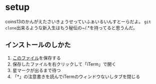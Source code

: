 setup
=====
coins13のかんがえたさいきょうせっていふぁいるいんすとーらだよ。
`git clone`出来るような新入生はもう秘伝の~/.*を持ってると思うんだ。

インストールのしかた
--------------------
  1. [このファイル](https://raw2.github.com/coins13/setup/master/setup.sh)を保存する
  2. 保存したファイルを右クリックして「iTerm」で開く
  3. 星マークが出るまで待つ
  4. 「*」の注意書きを読んでiTermのウィンドウないしタブを閉じる

